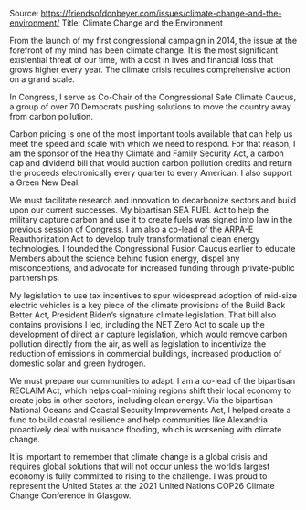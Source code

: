 Source: https://friendsofdonbeyer.com/issues/climate-change-and-the-environment/
Title:  Climate Change and the Environment


From the launch of my first congressional campaign in 2014, the issue at the forefront of my mind has been climate change. It is the most significant existential threat of our time, with a cost in lives and financial loss that grows higher every year. The climate crisis requires comprehensive action on a grand scale.

In Congress, I serve as Co-Chair of the Congressional Safe Climate Caucus, a group of over 70 Democrats pushing solutions to move the country away from carbon pollution.

Carbon pricing is one of the most important tools available that can help us meet the speed and scale with which we need to respond. For that reason, I am the sponsor of the Healthy Climate and Family Security Act, a carbon cap and dividend bill that would auction carbon pollution credits and return the proceeds electronically every quarter to every American. I also support a Green New Deal.

We must facilitate research and innovation to decarbonize sectors and build upon our current successes. My bipartisan SEA FUEL Act to help the military capture carbon and use it to create fuels was signed into law in the previous session of Congress. I am also a co-lead of the ARPA-E Reauthorization Act to develop truly transformational clean energy technologies. I founded the Congressional Fusion Caucus earlier to educate Members about the science behind fusion energy, dispel any misconceptions, and advocate for increased funding through private-public partnerships.

My legislation to use tax incentives to spur widespread adoption of mid-size electric vehicles is a key piece of the climate provisions of the Build Back Better Act, President Biden’s signature climate legislation. That bill also contains provisions I led, including the NET Zero Act to scale up the development of direct air capture legislation, which would remove carbon pollution directly from the air, as well as legislation to incentivize the reduction of emissions in commercial buildings, increased production of domestic solar and green hydrogen.

We must prepare our communities to adapt. I am a co-lead of the bipartisan RECLAIM Act, which helps coal-mining regions shift their local economy to create jobs in other sectors, including clean energy. Via the bipartisan National Oceans and Coastal Security Improvements Act, I helped create a fund to build coastal resilience and help communities like Alexandria proactively deal with nuisance flooding, which is worsening with climate change.

It is important to remember that climate change is a global crisis and requires global solutions that will not occur unless the world’s largest economy is fully committed to rising to the challenge. I was proud to represent the United States at the 2021 United Nations COP26 Climate Change Conference in Glasgow.

###
